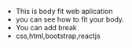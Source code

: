 * This is body fit web aplication
* you can see how to fit your body.
* You can add break
* css,html,bootstrap,reactjs